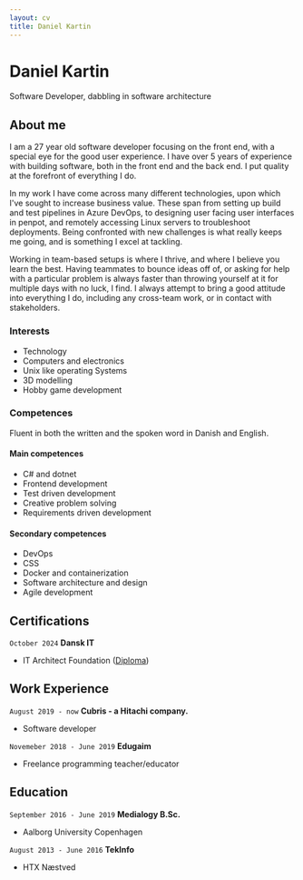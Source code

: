```yaml
---
layout: cv
title: Daniel Kartin
---
```

# Daniel Kartin
Software Developer, dabbling in software architecture

## About me
I am a 27 year old software developer focusing on the front end, with a special eye for the good user experience. I have over 5 years of experience with building software, both in the front end and the back end. I put quality at the forefront of everything I do.

In my work I have come across many different technologies, upon which I've sought to increase business value. These span from setting up build and test pipelines in Azure DevOps, to designing user facing user interfaces in penpot, and remotely accessing Linux servers to troubleshoot deployments. Being confronted with new challenges is what really keeps me going, and is something I excel at tackling.

Working in team-based setups is where I thrive, and where I believe you learn the best. Having teammates to bounce ideas off of, or asking for help with a particular problem is always faster than throwing yourself at it for multiple days with no luck, I find. I always attempt to bring a good attitude into everything I do, including any cross-team work, or in contact with stakeholders.

### Interests

- Technology
- Computers and electronics
- Unix like operating Systems
- 3D modelling
- Hobby game development

### Competences

Fluent in both the written and the spoken word in Danish and English.

#### Main competences

- C# and dotnet
- Frontend development
- Test driven development
- Creative problem solving
- Requirements driven development

#### Secondary competences

- DevOps
- CSS
- Docker and containerization
- Software architecture and design
- Agile development

## Certifications

`October 2024`
__Dansk IT__

- IT Architect Foundation ([Diploma](https://app.diplomasafe.com/en-US/diploma/d2e1e8e6f30cb0a759fcf12f030b078d14637b631))

## Work Experience

`August 2019 - now`
__Cubris - a Hitachi company.__

- Software developer

`Novemeber 2018 - June 2019`
__Edugaim__

- Freelance programming teacher/educator

## Education

`September 2016 - June 2019`
__Medialogy B.Sc.__

- Aalborg University Copenhagen

`August 2013 - June 2016`
__TekInfo__

- HTX Næstved

<!-- ### Footer

Last updated: Aug 2024 -->


